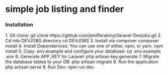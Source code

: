 <h1>simple job listing and finder</h1> 
<h3>Installation</h3>
1. Git clone:
git clone https://github.com/jenifferakinyi/laravel-Devjobs.git
2. Cd into DEVJOBS directory
cd DEVJOBS
3. Install via composer
composer install
4. Install Dependencies: You can use one of either, npm, or yarn.
npm install
5. Copy .env.example and configure your database:
cp .env.example .env
6. Generate APP_KEY for Laravel:
php artisan key:generate
7. Migrate the database tables to your DB:
php artisan migrate
8. Run the application
php artisan serve
9. Run Dev:
npm run dev
